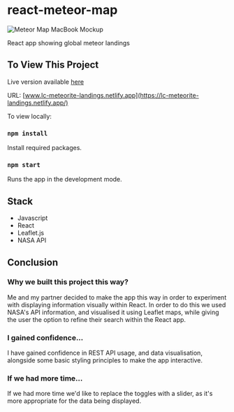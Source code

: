 # react-meteor-map

![Meteor Map MacBook Mockup](assets/macbook-pro-on-the-couch-stock-mockup-template@2x.png)

React app showing global meteor landings

## To View This Project

Live version available [here](https://lc-meteorite-landings.netlify.app/)

URL: [www.lc-meteorite-landings.netlify.app](https://lc-meteorite-landings.netlify.app/)

To view locally:

### `npm install`

Install required packages.

### `npm start`

Runs the app in the development mode.

## Stack

- Javascript
- React
- Leaflet.js
- NASA API

## Conclusion

### Why we built this project this way?

Me and my partner decided to make the app this way in order to experiment with displaying information visually within React. In order to do this we used NASA's API information, and visualised it using Leaflet maps, while giving the user the option to refine their search within the React app.

### I gained confidence...

I have gained confidence in REST API usage, and data visualisation, alongside some basic styling principles to make the app interactive.

### If we had more time...

If we had more time we'd like to replace the toggles with a slider, as it's more appropriate for the data being displayed.
